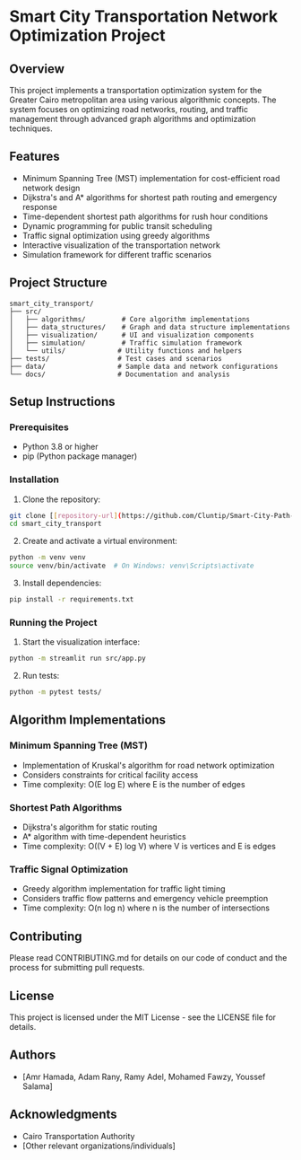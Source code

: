 # Smart City Transportation Network Optimization Project

## Overview
This project implements a transportation optimization system for the Greater Cairo metropolitan area using various algorithmic concepts. The system focuses on optimizing road networks, routing, and traffic management through advanced graph algorithms and optimization techniques.

## Features
- Minimum Spanning Tree (MST) implementation for cost-efficient road network design
- Dijkstra's and A* algorithms for shortest path routing and emergency response
- Time-dependent shortest path algorithms for rush hour conditions
- Dynamic programming for public transit scheduling
- Traffic signal optimization using greedy algorithms
- Interactive visualization of the transportation network
- Simulation framework for different traffic scenarios

## Project Structure
```
smart_city_transport/
├── src/
│   ├── algorithms/         # Core algorithm implementations
│   ├── data_structures/    # Graph and data structure implementations
│   ├── visualization/      # UI and visualization components
│   ├── simulation/         # Traffic simulation framework
│   └── utils/             # Utility functions and helpers
├── tests/                 # Test cases and scenarios
├── data/                  # Sample data and network configurations
└── docs/                  # Documentation and analysis
```

## Setup Instructions

### Prerequisites
- Python 3.8 or higher
- pip (Python package manager)

### Installation
1. Clone the repository:
```bash
git clone [[repository-url](https://github.com/Cluntip/Smart-City-Path-Finder)]
cd smart_city_transport
```

2. Create and activate a virtual environment:
```bash
python -m venv venv
source venv/bin/activate  # On Windows: venv\Scripts\activate
```

3. Install dependencies:
```bash
pip install -r requirements.txt
```

### Running the Project
1. Start the visualization interface:
```bash
python -m streamlit run src/app.py
```

2. Run tests:
```bash
python -m pytest tests/
```

## Algorithm Implementations

### Minimum Spanning Tree (MST)
- Implementation of Kruskal's algorithm for road network optimization
- Considers constraints for critical facility access
- Time complexity: O(E log E) where E is the number of edges

### Shortest Path Algorithms
- Dijkstra's algorithm for static routing
- A* algorithm with time-dependent heuristics
- Time complexity: O((V + E) log V) where V is vertices and E is edges

### Traffic Signal Optimization
- Greedy algorithm implementation for traffic light timing
- Considers traffic flow patterns and emergency vehicle preemption
- Time complexity: O(n log n) where n is the number of intersections

## Contributing
Please read CONTRIBUTING.md for details on our code of conduct and the process for submitting pull requests.

## License
This project is licensed under the MIT License - see the LICENSE file for details.

## Authors
- [Amr Hamada,
   Adam Rany,
   Ramy Adel,
   Mohamed Fawzy,
   Youssef Salama]

## Acknowledgments
- Cairo Transportation Authority
- [Other relevant organizations/individuals] 
